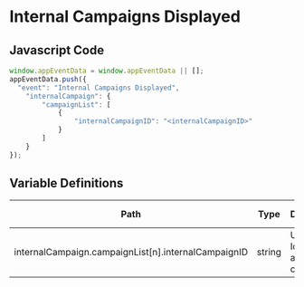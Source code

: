 # Internal Campaigns Displayed

### 

## Javascript Code
```js
window.appEventData = window.appEventData || [];
appEventData.push({
  "event": "Internal Campaigns Displayed",
    "internalCampaign": {
        "campaignList": [
            {
                "internalCampaignID": "<internalCampaignID>"
            }
        ]
    }
});
```

## Variable Definitions

|Path|Type|Description|Example|Pattern|Min Length|Max Length|Minimum|Maximum|Multiple Of|
| --- | --- | --- | --- | --- | --- | --- | --- | --- | --- |
|internalCampaign.campaignList[n].internalCampaignID|string|Unique Identifier of an internal campaign|2345, 56789, 9876|||||||





